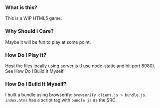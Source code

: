 ### What is this?

This is a WIP HTML5 game.

### Why Should I Care?

Maybe it will be fun to play at some point. 

### How Do I Play It?

Host the files locally using server.js (I use node-static and hit port 8080). See How Do I Build It Myself

### How Do I Build It Myself?

I built a bundle using browserify: `browserify client.js > bundle.js`. `index.html` has a script tag with `bundle.js` as the SRC.
